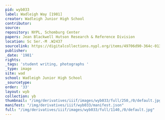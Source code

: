 ```yaml
---
pid: wyb033
label: Wadleigh Way [1981]
creator: Wadleigh Junior High School
contributor:
source:
repository: NYPL, Schomburg Center
papers: Jean Blackwell Hutson Research & Reference Division
location: Sc Ser.-M .W2437
sourcelink: https://digitalcollections.nypl.org/items/49706d90-364c-0134-1144-00505686a51c
publisher:
_date: '1981'
rights:
_tags: 'student writing, photographs '
_type: image
site: wad
school: Wadleigh Junior High School
_sourcetype:
order: '33'
layout: wyb
collection: yb
thumbnail: "/img/derivatives/iiif/images/wyb033/full/250,/0/default.jpg"
manifest: "/img/derivatives/iiif/wyb033/manifest.json"
full: "/img/derivatives/iiif/images/wyb033/full/1140,/0/default.jpg"
---
```

